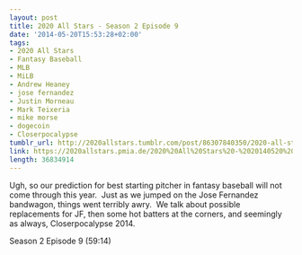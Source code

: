 ```yaml
---
layout: post
title: 2020 All Stars - Season 2 Episode 9
date: '2014-05-20T15:53:28+02:00'
tags:
- 2020 All Stars
- Fantasy Baseball
- MLB
- MiLB
- Andrew Heaney
- jose fernandez
- Justin Morneau
- Mark Teixeria
- mike morse
- dogecoin
- Closerpocalypse
tumblr_url: http://2020allstars.tumblr.com/post/86307840350/2020-all-stars-season-2-episode-9
link: https://2020allstars.pmia.de/2020%20All%20Stars%20-%2020140520%20-%20Season%202%20Episode%209%20%2824%29.mp3
length: 36834914
---
```

Ugh, so our prediction for best starting pitcher in fantasy baseball will not come through this year.  Just as we jumped on the Jose Fernandez bandwagon, things went terribly awry.  We talk about possible replacements for JF, then some hot batters at the corners, and seemingly as always, Closerpocalypse 2014.

Season 2 Episode 9 (59:14)
